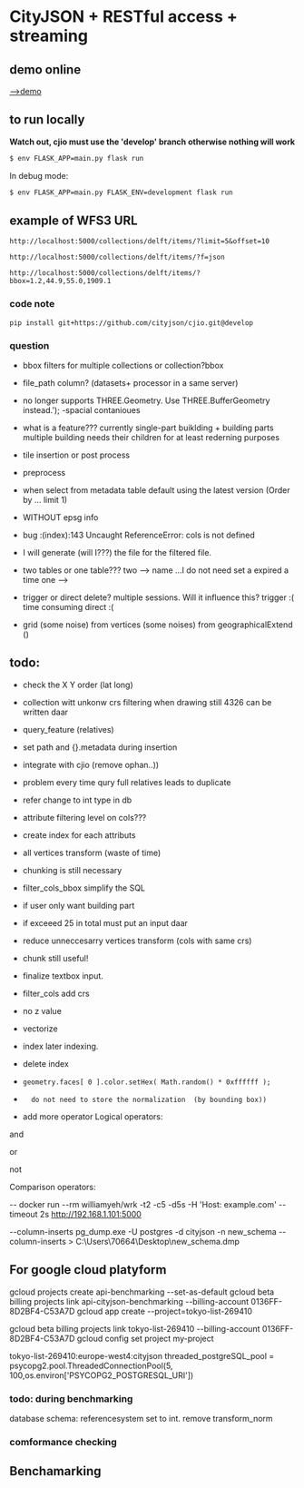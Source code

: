 # CityJSON + RESTful access + streaming


## demo online

[-->demo](http://hugoledoux.pythonanywhere.com/)

## to run locally

__Watch out, cjio must use the 'develop' branch otherwise nothing will work__

```bash
$ env FLASK_APP=main.py flask run
```

In debug mode:
```bash
$ env FLASK_APP=main.py FLASK_ENV=development flask run
```

## example of WFS3 URL

```
http://localhost:5000/collections/delft/items/?limit=5&offset=10
```

```
http://localhost:5000/collections/delft/items/?f=json
```

```
http://localhost:5000/collections/delft/items/?bbox=1.2,44.9,55.0,1909.1
```

### code note 
```
pip install git+https://github.com/cityjson/cjio.git@develop
```

### question
- bbox filters for multiple collections or collection?bbox
- file_path column? (datasets+ processor in a same server)
- no longer supports THREE.Geometry. Use THREE.BufferGeometry instead.');
-spacial contanioues 
- what is a feature??? currently single-part buiklding + building parts 
multiple building needs their children for at least rederning purposes
- tile insertion or post process
- preprocess


- when select from metadata table default using the latest version (Order by ... limit 1)
- WITHOUT epsg info 
- bug :(index):143 Uncaught ReferenceError: cols is not defined
- I will generate (will I???) the file for the filtered file.
- two tables or one table???
two --> name ...I do not need set a expired a time
one --> 
- trigger or direct delete? multiple sessions. Will it influence this?
trigger :( time consuming 
direct :(  


- grid (some noise)
    from vertices (some noises)
    from geographicalExtend ()

## todo:
- check the X Y order (lat long)
- collection witt unkonw crs filtering when drawing still 4326 can be written daar
- query_feature (relatives)
- set path and {}.metadata during insertion
- integrate with cjio (remove ophan..))
- problem  every time qury full relatives  leads to duplicate 
- refer change to int type in db

- attribute filtering level on cols???
- create index for each attributs

- all vertices transform (waste of time)
- chunking is still necessary

- filter_cols_bbox simplify the SQL

- if user only want building part

- if exceeed 25 in total must put an input daar

- reduce unneccesarry vertices transform (cols with same crs)

- chunk still useful!

- finalize textbox input.

- filter_cols add crs

- no z value 

- vectorize

- index later indexing. 

- delete index

-     geometry.faces[ 0 ].color.setHex( Math.random() * 0xffffff );
-       do not need to store the normalization  (by bounding box))


- add more operator 
    Logical operators:

and

or

not

Comparison operators:




-- docker run --rm williamyeh/wrk -t2 -c5 -d5s -H 'Host: example.com' --timeout 2s http://192.168.1.101:5000

 --column-inserts
 pg_dump.exe -U postgres -d cityjson -n new_schema --column-inserts > C:\Users\70664\Desktop\new_schema.dmp


## For google cloud platyform 
gcloud projects create api-benchmarking  --set-as-default
gcloud beta billing projects link api-cityjson-benchmarking   --billing-account 0136FF-8D2BF4-C53A7D
gcloud app create --project=tokyo-list-269410

gcloud beta billing projects link tokyo-list-269410   --billing-account 0136FF-8D2BF4-C53A7D
gcloud config set project my-project


tokyo-list-269410:europe-west4:cityjson
threaded_postgreSQL_pool = psycopg2.pool.ThreadedConnectionPool(5, 100,os.environ['PSYCOPG2_POSTGRESQL_URI'])
### todo: during benchmarking
database schema: referencesystem  set to int.
                 remove transform_norm

### comformance checking

## Benchamarking